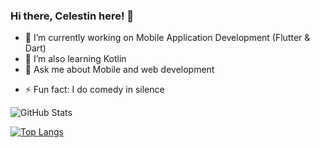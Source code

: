 ### Hi there, Celestin here! 👋

<!--
**niyoceles/niyoceles** is a ✨ _special_ ✨ repository because its `README.md` (this file) appears on your GitHub profile.
-->

- 🔭 I’m currently working on Mobile Application Development (Flutter & Dart)
- 🌱 I’m also learning Kotlin
- 💬 Ask me about Mobile and web development
<!-- - 📫 How to reach me: Check out on [my Portifolio](https://niyonsaba.com/) -->
- ⚡ Fun fact: I do comedy in silence

![GitHub Stats](https://github-readme-stats.vercel.app/api?username=niyoceles&count_private=true&theme=radical)

[![Top Langs](https://github-readme-stats.vercel.app/api/top-langs/?username=niyoceles&layout=compact&theme=radical&hide=php,html&langs_count=6)](https://github.com/anuraghazra/github-readme-stats)
